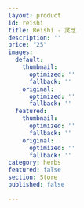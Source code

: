 ```yaml
---
layout: product
id: reishi
title: Reishi - 灵芝
description: ''
price: "25"
images:
  default:
    thumbnail:
      optimized: ''
      fallback: ''
    original:
      optimized: ''
      fallback: ''
  featured:
    thumbnail:
      optimized: ''
      fallback: ''
    original:
      optimized: ''
      fallback: ''
category: herbs
featured: false
section: Store
published: false

---
```

